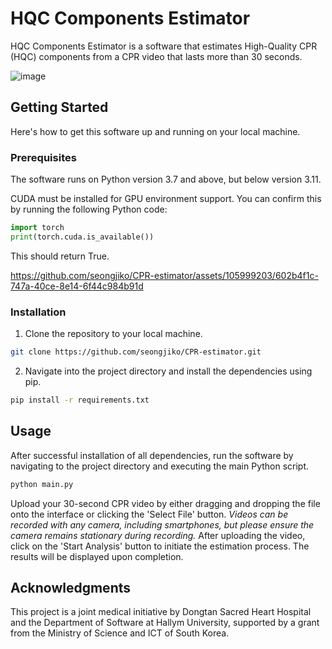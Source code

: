 # HQC Components Estimator
HQC Components Estimator is a software that estimates High-Quality CPR (HQC) components from a CPR video that lasts more than 30 seconds. 

![image](https://github.com/seongjiko/CPR-estimator/assets/46768743/827fbb60-0839-4bf1-8320-ec0023d69a03)


## Getting Started

Here's how to get this software up and running on your local machine.

### Prerequisites

The software runs on Python version 3.7 and above, but below version 3.11.

CUDA must be installed for GPU environment support. You can confirm this by running the following Python code:

```python
import torch
print(torch.cuda.is_available())
```

This should return True.


https://github.com/seongjiko/CPR-estimator/assets/105999203/602b4f1c-747a-40ce-8e14-6f44c984b91d


### Installation

1. Clone the repository to your local machine.

```bash
git clone https://github.com/seongjiko/CPR-estimator.git
```

2. Navigate into the project directory and install the dependencies using pip.

```bash
pip install -r requirements.txt
```

## Usage

After successful installation of all dependencies, run the software by navigating to the project directory and executing the main Python script.

```bash
python main.py
```

Upload your 30-second CPR video by either dragging and dropping the file onto the interface or clicking the 'Select File' button. *Videos can be recorded with any camera, including smartphones, but please ensure the camera remains stationary during recording.* After uploading the video, click on the 'Start Analysis' button to initiate the estimation process. The results will be displayed upon completion.

## Acknowledgments

This project is a joint medical initiative by Dongtan Sacred Heart Hospital and the Department of Software at Hallym University, supported by a grant from the Ministry of Science and ICT of South Korea.

